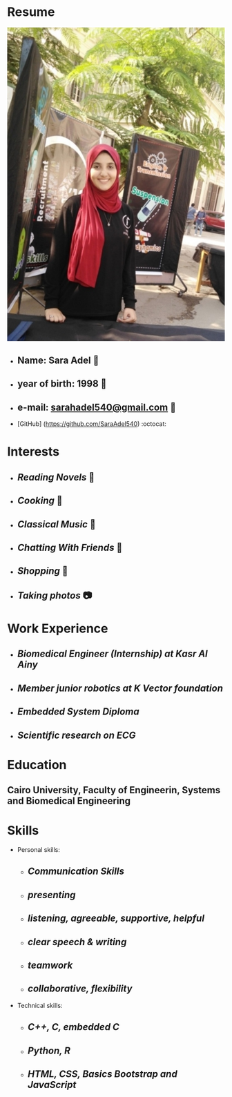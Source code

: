 # Resume

![SaRa](/images/member4.jpg)

* ## Name: **Sara Adel** :girl:
* ## year of birth: **1998** :sunflower:
* ## e-mail: sarahadel540@gmail.com :email:
* [GitHub] (https://github.com/SaraAdel540) :octocat:

# Interests

* ## *Reading Novels* :book:
* ## *Cooking* :doughnut:
* ## *Classical Music* :violin:
* ## *Chatting With Friends* :purple_heart:
* ## *Shopping* :dress:
* ## *Taking photos* :camera:

# Work Experience

* ## *Biomedical Engineer (Internship) at Kasr Al Ainy*
* ## *Member junior robotics at K Vector foundation*
* ## *Embedded System Diploma*
* ## *Scientific research on ECG*

# Education

## **Cairo University**, Faculty of Engineerin, Systems and Biomedical Engineering

# Skills
 * Personal skills:
    * ## *Communication Skills*
    * ## *presenting* 
    * ## *listening, agreeable, supportive, helpful*
    * ## *clear speech & writing*
    * ## *teamwork*
    * ## *collaborative, flexibility*

 * Technical skills:
    * ## *C++, C, embedded C*
    * ## *Python, R*
    * ## *HTML, CSS, Basics Bootstrap and JavaScript*  

